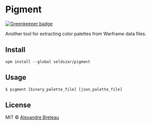 # Pigment

[![Greenkeeper badge](https://badges.greenkeeper.io/Seldszar/pigment.svg)](https://greenkeeper.io/)

Another tool for extracting color palettes from Warframe data files.

## Install

```
npm install --global seldszar/pigment
```

## Usage

```
$ pigment [binary_palette_file] [json_palette_file]
```

## License

MIT © [Alexandre Breteau](https://seldszar.fr)
